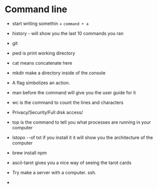 # Command line

- start writing somethin + `command + a`
- history - will show you the last 10 commands you ran
- git
- pwd is print working directory
- cat means concatenate here

- mkdir make a directory inside of the console

- A flag simbolizes an action.
- man before the command will give you the user guide for it
- wc is the command to count the lines and characters

- Privacy/Security/Full disk access/
- top is the command to tell you what processes are running in your computer
- lstopo --of txt if you install it it will show you the architecture of the computer

- brew install npm
- ascii-tarot gives you a nice way of seeing the tarot cards

- Try make a server with a computer. ssh.

- 
